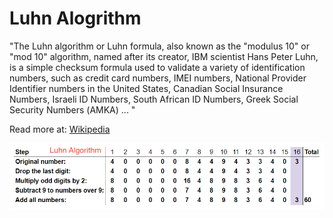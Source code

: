 
# Luhn Alogrithm

"The Luhn algorithm or Luhn formula, also known as the "modulus 10" or "mod 10" algorithm, named after its creator,
  IBM scientist Hans Peter Luhn, is a simple checksum formula used to validate a variety of identification numbers,
  such as credit card numbers, IMEI numbers, National Provider Identifier numbers in the United States,
  Canadian Social Insurance Numbers, Israeli ID Numbers, South African ID Numbers,
  Greek Social Security Numbers (ΑΜΚΑ) ... "

Read more at: [Wikipedia](https://en.wikipedia.org/wiki/Luhn_algorithm)

![PNG](https://github.com/SimonJoz/CodeKata/blob/master/Luhn%20Algorithm/Luhn%20ALG.png)

